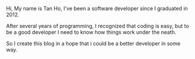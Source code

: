 Hi, My name is Tan Ho, I've been a software developer since I graduated in 2012.

After several years of programming, I recognized that coding is easy, 
but to be a good developer I need to know how things work under the neath. 

So I create this blog in a hope that i could be a better developer in some way.
